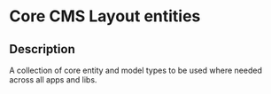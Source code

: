 # Core CMS Layout entities

## Description

A collection of core entity and model types to be used where needed across all apps and libs.
